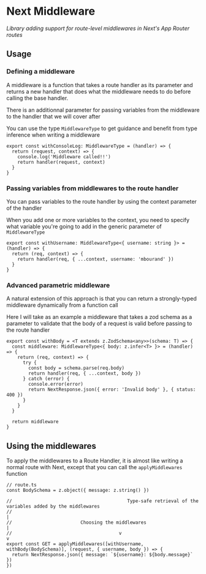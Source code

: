 # Next Middleware

_Library adding support for route-level middlewares in Next's App Router routes_

## Usage

### Defining a middleware

A middleware is a function that takes a route handler as its parameter and returns a new handler that does what the middleware needs to do before calling the base handler.

There is an additionnal parameter for passing variables from the middleware to the handler that we will cover after

You can use the type `MiddlewareType` to get guidance and benefit from type inference when writing a middleware

```TS
export const withConsoleLog: MiddlewareType = (handler) => {
  return (request, context) => {
    console.log('Middleware called!!')
    return handler(request, context)
  }
}
```

### Passing variables from middlewares to the route handler

You can pass variables to the route handler by using the context parameter of the handler

When you add one or more variables to the context, you need to specify what variable you're going to add in the generic parameter of `MiddlewareType`

```TS
export const withUsername: MiddlewareType<{ username: string }> = (handler) => {
  return (req, context) => {
    return handler(req, { ...context, username: 'mbourand' })
  }
}
```

### Advanced parametric middleware

A natural extension of this approach is that you can return a strongly-typed middleware dynamically from a function call

Here I will take as an example a middleware that takes a zod schema as a parameter to validate that the body of a request is valid before passing to the route handler

```TS
export const withBody = <T extends z.ZodSchema<any>>(schema: T) => {
  const middleware: MiddlewareType<{ body: z.infer<T> }> = (handler) => {
    return (req, context) => {
      try {
        const body = schema.parse(req.body)
        return handler(req, { ...context, body })
      } catch (error) {
        console.error(error)
        return NextResponse.json({ error: 'Invalid body' }, { status: 400 })
      }
    }
  }

  return middleware
}
```

## Using the middlewares

To apply the middlewares to a Route Handler, it is almost like writing a normal route with Next, except that you can call the `applyMiddlewares` function

```TS
// route.ts
const BodySchema = z.object({ message: z.string() })

//                                          Type-safe retrieval of the variables added by the middlewares
//                                                                                     |
//                         Choosing the middlewares                                    |
//                                       v                                             v
export const GET = applyMiddlewares([withUsername, withBody(BodySchema)], (request, { username, body }) => {
  return NextResponse.json({ message: `${username}: ${body.message}` })
})
```
